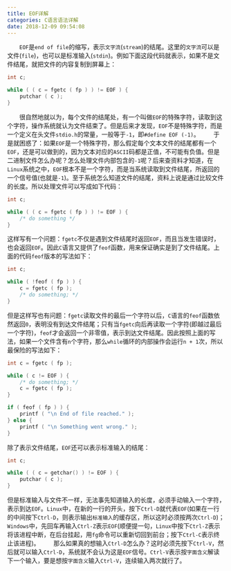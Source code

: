 ```yaml
---
title: EOF详解
categories: C语言语法详解
date: 2018-12-09 09:54:08
---
```

&emsp;&emsp;`EOF`是`end of file`的缩写，表示`文字流`(`stream`)的结尾。这里的`文字流`可以是文件(`file`)，也可以是标准输入(`stdin`)。例如下面这段代码就表示，如果不是文件结尾，就把文件的内容复制到屏幕上：<!--more-->

``` cpp
int c;

while ( ( c = fgetc ( fp ) ) != EOF ) {
    putchar ( c );
}
```

&emsp;&emsp;很自然地就以为，每个文件的结尾处，有一个叫做`EOF`的特殊字符，读取到这个字符，操作系统就认为文件结束了。但是后来才发现，`EOF`不是特殊字符，而是一个定义在头文件`stdio.h`的常量，一般等于`-1`，即`#define EOF (-1)`。
&emsp;&emsp;于是就困惑了：如果`EOF`是一个特殊字符，那么假定每个文本文件的结尾都有一个`EOF`，还是可以做到的，因为文本对应的`ASCII`码都是正值，不可能有负值。但是二进制文件怎么办呢？怎么处理文件内部包含的`-1`呢？后来查资料才知道，在`Linux`系统之中，`EOF`根本不是一个字符，而是当系统读取到文件结尾，所返回的一个信号值(也就是`-1`)。至于系统怎么知道文件的结尾，资料上说是通过比较文件的长度。所以处理文件可以写成如下代码：

``` cpp
int c;

while ( ( c = fgetc ( fp ) ) != EOF ) {
    /* do something */
}
```

这样写有一个问题：`fgetc`不仅是遇到文件结尾时返回`EOF`，而且当发生错误时，也会返回`EOF`。因此`C`语言又提供了`feof`函数，用来保证确实是到了文件结尾。上面的代码`feof`版本的写法如下：

``` cpp
int c;

while ( !feof ( fp ) ) {
    c = fgetc ( fp );
    /* do something; */
}
```

但是这样写也有问题：`fgetc`读取文件的最后一个字符以后，`C`语言的`feof`函数依然返回`0`，表明没有到达文件结尾；只有当`fgetc`向后再读取一个字符(即越过最后一个字符)，`feof`才会返回一个非零值，表示到达文件结尾。因此按照上面的写法，如果一个文件含有`n`个字符，那么`while`循环的内部操作会运行`n + 1`次，所以最保险的写法如下：

``` cpp
int c = fgetc ( fp );

while ( c != EOF ) {
    /* do something; */
    c = fgetc ( fp );
}

if ( feof ( fp ) ) {
    printf ( "\n End of file reached." );
} else {
    printf ( "\n Something went wrong." );
}
```

除了表示文件结尾，`EOF`还可以表示标准输入的结尾：

``` cpp
int c;

while ( ( c = getchar() ) != EOF ) {
    putchar ( c );
}
```

但是标准输入与文件不一样，无法事先知道输入的长度，必须手动输入一个字符，表示到达`EOF`。`Linux`中，在新的一行的开头，按下`Ctrl-D`就代表`EOF`(如果在一行的中间按下`Ctrl-D`，则表示输出`标准输入`的缓存区，所以这时必须按两次`Ctrl-D`)；`Windows`中，先回车再输入`Ctrl-Z`表示`EOF`(顺便提一句，`Linux`中按下`Ctrl-Z`表示将该进程中断，在后台挂起，用`fg`命令可以重新切回到前台；按下`Ctrl-C`表示终止该进程)。
&emsp;&emsp;那么如果真的想输入`Ctrl-D`怎么办？这时必须先按下`Ctrl-V`，然后就可以输入`Ctrl-D`，系统就不会认为这是`EOF`信号。`Ctrl-V`表示按`字面含义`解读下一个输入，要是想按`字面含义`输入`Ctrl-V`，连续输入两次就行了。